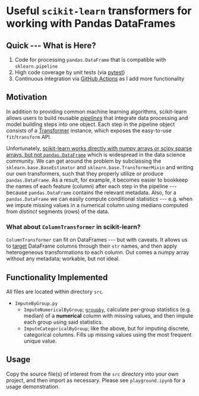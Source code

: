 # Useful `scikit-learn` transformers for working with Pandas DataFrames

## Quick --- What is Here?
1. Code for processing `pandas.DataFrame` that is compatible with `sklearn.pipeline`
2. High code coverage by unit tests (via [pytest](https://docs.pytest.org/en/stable/#))
3. Continuous integration via [GitHub Actions](https://docs.github.com/en/actions) as I add more functionality

## Motivation
In addition to providing common machine learning algorithms, scikit-learn allows users to build
reusable [*pipelines*](https://scikit-learn.org/stable/modules/compose.html#pipeline) that integrate data processing and model building steps into one object. Each step in the pipeline object consists of a [Transformer](https://scikit-learn.org/stable/data_transforms.html) instance, which exposes the easy-to-use `fit`/`transform` API.

Unfortunately, [scikit-learn works directly with numpy arrays or scipy sparse arrays, but not `pandas.DataFrame`](https://scikit-learn.org/stable/faq.html#why-does-scikit-learn-not-directly-work-with-for-example-pandas-dataframe) which is widespread in the data science community. We can get around the problem by subclassing the `sklearn.base.BaseEstimator` and `sklearn.base.TransformerMixin` and writing our own transformers, such that they properly utilize or produce `pandas.DataFrame`. As a result, for example, it becomes easier to bookkeep the names of each feature (column) after each step in the pipeline --- because `pandas.DataFrame` contains the relevant metadata. Also, for a `pandas.DataFrame` we can easily compute conditional statistics --- e.g. when we impute missing values in a numerical column using medians computed from *distinct* segments (rows) of the data.

### What about `ColumnTransformer` in scikit-learn?
`ColumnTransformer` can fit on DataFrames --- but with caveats. It allows us to [target](https://scikit-learn.org/stable/modules/compose.html#columntransformer-for-heterogeneous-data) DataFrame columns through their `str` names, and then apply heterogeneous transformations to each column. Out comes a numpy array without any metadata; workable, but not ideal.

## Functionality Implemented
All files are located within directory `src`.
- `ImputeByGroup.py`
    - `ImputeNumericalByGroup`; [`groupby`](https://pandas.pydata.org/docs/reference/api/pandas.DataFrame.groupby.html), calculate per-group statistics (e.g. median) of a **numerical** column with missing values, and then impute each group using said statistics.
    - `ImputeCategoricalByGroup`; like the above, but for imputing discrete, categorical columns. Fills up missing values using the most frequent unique value.

## Usage
Copy the source file(s) of interest from the `src` directory into your own project, and then import as necessary. Please see `playground.ipynb` for a usage demonstration.